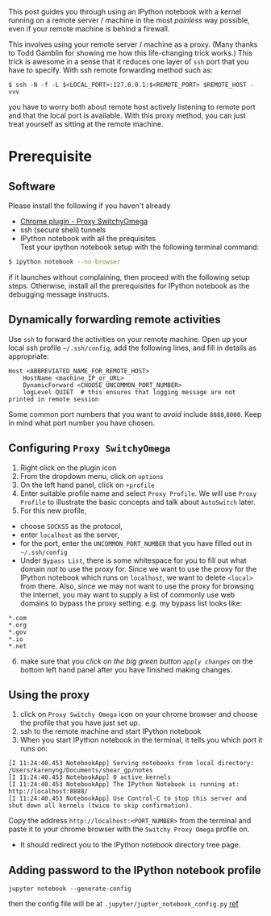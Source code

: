 This post guides you through using an IPython notebook with a kernel running on a remote server / machine
in the most *painless* way possible, even if your remote machine is behind a firewall.

This involves using your remote server / machine as a proxy. (Many thanks to Todd Gamblin for showing me how this life-changing trick works.) This trick is awesome in a sense that it reduces one layer of `ssh` port that you have to specify. 
With ssh remote forwarding method such as: 
```
$ ssh -N -f -L $<LOCAL_PORT>:127.0.0.1:$<REMOTE_PORT> $REMOTE_HOST -vvv
```
you have to worry both about remote host actively listening to remote port and that the local port is available.
With this proxy method, you can just treat yourself as sitting at the remote machine.

# Prerequisite

## Software 
Please install the following if you haven't already
* [Chrome plugin - Proxy SwitchyOmega](https://chrome.google.com/webstore/detail/proxy-switchyomega/padekgcemlokbadohgkifijomclgjgif?hl=en)
* ssh (secure shell) tunnels 
* IPython notebook with all the prequisites     
Test your ipython notebook setup with the following terminal command: 
```bash
$ ipython notebook --no-browser 
```
if it launches without complaining, then proceed with the following setup steps.
Otherwise, install all the prerequisites for IPython notebook as the debugging message instructs.

## Dynamically forwarding remote activities
Use `ssh` to forward the activities on your remote machine.
Open up your local ssh profile  `~/.ssh/config`, add the following lines,
and fill in details as appropriate:
```
Host <ABBREVIATED_NAME_FOR_REMOTE_HOST>
    HostName <machine_IP_or_URL>
    DynamicForward <CHOOSE_UNCOMMON_PORT_NUMBER>
    logLevel QUIET  # this ensures that logging message are not printed in remote session
```
Some common port numbers that you want to _avoid_ include `8888`,`8000`.
Keep in mind what port number you have chosen.

## Configuring `Proxy SwitchyOmega`
1. Right click on the plugin icon
2. From the dropdown menu, click on `options`
3. On the left hand panel, click on `+profile`
4. Enter suitable profile name and select `Proxy Profile`. We will use `Proxy Profile` to illustrate the basic concepts and talk about `AutoSwitch` later.
5. For this new profile, 
  * choose `SOCKS5` as the protocol, 
  * enter `localhost` as the server,
  * for the port, enter the `UNCOMMON_PORT_NUMBER` that you have filled out in `~/.ssh/config`
  * Under `Bypass List`, there is some whitespace for you to fill out what domain _not_ to use the proxy for. Since we want to use the proxy for the IPython notebook which runs on `localhost`, we want to delete `<local>` from there. Also, since we may not want to use the proxy for browsing the internet, you may want to supply a list of commonly use web domains to bypass the proxy setting. e.g. my bypass list looks like:
```
*.com
*.org
*.gov
*.io
*.net
```

6. make sure that you *click on the big green button `apply changes`* on the bottom left hand panel after you have finished making changes.


## Using the proxy 
1. click on `Proxy Switchy Omega` icon on your chrome browser and choose the profile that you have just set up.
2. ssh to the remote machine and start IPython notebook
3. When you start IPython notebook in the terminal, it tells you which port it runs on:
```
[I 11:24:40.453 NotebookApp] Serving notebooks from local directory: /Users/karenyng/Documents/shear_gp/notes
[I 11:24:40.453 NotebookApp] 0 active kernels
[I 11:24:40.453 NotebookApp] The IPython Notebook is running at: http://localhost:8888/
[I 11:24:40.453 NotebookApp] Use Control-C to stop this server and shut down all kernels (twice to skip confirmation).
```
Copy the address `http://localhost:<PORT_NUMBER>` from the terminal and paste it to your chrome browser with the `Switchy Proxy Omega` profile on.

* It should redirect you to the IPython notebook directory tree page.

## Adding password to the IPython notebook profile
```
jupyter notebook --generate-config

```
then the config file will be at 
`.jupyter/jupter_notebook_config.py`
[ref](http://stackoverflow.com/questions/31962862/ipython-ipython-notebook-config-py-missing)
